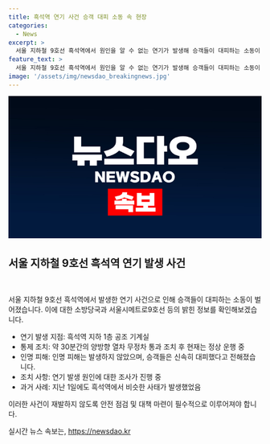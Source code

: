 ```yaml
---
title: 흑석역 연기 사건 승객 대피 소동 속 현장
categories:
  - News
excerpt: >
  서울 지하철 9호선 흑석역에서 원인을 알 수 없는 연기가 발생해 승객들이 대피하는 소동이 벌어졌다. 소방당국과 서울시메트로9호선 등은 “연기는 흑석역 지하 1층 공조 기계실에서 발생했다”고 밝혔다. 약 30분 동안 양방향 열차가 무정차 통과했으며, 현재는 정상 운행 중이다. 승객들은 바로 대피해 인명 피해는 없는 것으로 전해졌다.
feature_text: >
  서울 지하철 9호선 흑석역에서 원인을 알 수 없는 연기가 발생해 승객들이 대피하는 소동이 벌어졌다. 소방당국과 서울시메트로9호선 등은 “연기는 흑석역 지하 1층 공조 기계실에서 발생했다”고 밝혔다. 약 30분 동안 양방향 열차가 무정차 통과했으며, 현재는 정상 운행 중이다. 승객들은 바로 대피해 인명 피해는 없는 것으로 전해졌다.
image: '/assets/img/newsdao_breakingnews.jpg'
---
```


<p><img src="/assets/img/newsdao_breakingnews.jpg" alt="cryptoinkorea 속보" /></p>

<h2 data-ke-size="size26">서울 지하철 9호선 흑석역 연기 발생 사건</h2>

<p data-ke-size="size16">&nbsp;</p>

<p>서울 지하철 9호선 흑석역에서 발생한 연기 사건으로 인해 승객들이 대피하는 소동이 벌어졌습니다. 이에 대한 소방당국과 서울시메트로9호선 등의 밝힌 정보를 확인해보겠습니다.</p>

<ul>
<li>연기 발생 지점: 흑석역 지하 1층 공조 기계실</li>
<li>통제 조치: 약 30분간의 양방향 열차 무정차 통과 조치 후 현재는 정상 운행 중</li>
<li>인명 피해: 인명 피해는 발생하지 않았으며, 승객들은 신속히 대피했다고 전해졌습니다.</li>
<li>조치 사항: 연기 발생 원인에 대한 조사가 진행 중</li>
<li>과거 사례: 지난 1일에도 흑석역에서 비슷한 사태가 발생했었음</li>
</ul>

<p>이러한 사건이 재발하지 않도록 안전 점검 및 대책 마련이 필수적으로 이루어져야 합니다.</p>
실시간 뉴스 속보는, <a href="https://newsdao.kr" rel="dofollow">https://newsdao.kr</a>


